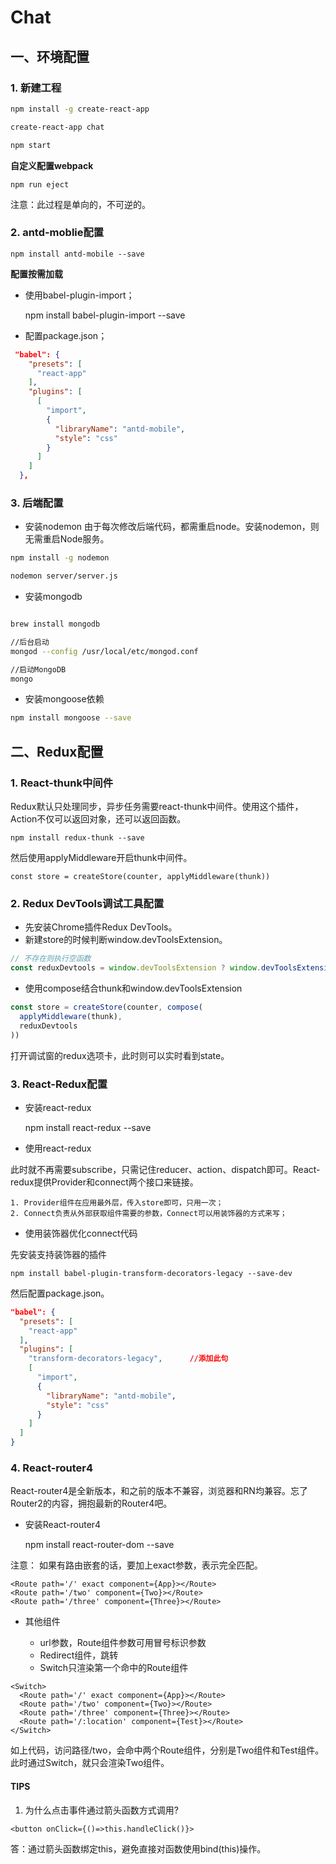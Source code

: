 
# Chat



## 一、环境配置

### 1. 新建工程

```bash
npm install -g create-react-app

create-react-app chat

npm start
```

**自定义配置webpack**

    npm run eject

注意：此过程是单向的，不可逆的。

### 2. antd-moblie配置

    npm install antd-mobile --save


**配置按需加载**

+ 使用babel-plugin-import；

    npm install babel-plugin-import --save

+ 配置package.json；

```json
 "babel": {
    "presets": [
      "react-app"
    ],
    "plugins": [
      [
        "import",
        {
          "libraryName": "antd-mobile",
          "style": "css"
        }
      ]
    ]
  },
```

### 3. 后端配置

+ 安装nodemon
由于每次修改后端代码，都需重启node。安装nodemon，则无需重启Node服务。

```bash
npm install -g nodemon

nodemon server/server.js
```

+ 安装mongodb

```bash

brew install mongodb

//后台启动
mongod --config /usr/local/etc/mongod.conf

//启动MongoDB
mongo
```

+ 安装mongoose依赖

```bash
npm install mongoose --save
```

## 二、Redux配置

### 1. React-thunk中间件

Redux默认只处理同步，异步任务需要react-thunk中间件。使用这个插件，Action不仅可以返回对象，还可以返回函数。

    npm install redux-thunk --save

然后使用applyMiddleware开启thunk中间件。

    const store = createStore(counter, applyMiddleware(thunk))

### 2. Redux DevTools调试工具配置

+ 先安装Chrome插件Redux DevTools。
+ 新建store的时候判断window.devToolsExtension。

```js
// 不存在则执行空函数
const reduxDevtools = window.devToolsExtension ? window.devToolsExtension() : () => { }
```
+ 使用compose结合thunk和window.devToolsExtension

```js
const store = createStore(counter, compose(
  applyMiddleware(thunk),
  reduxDevtools
))
```

打开调试窗的redux选项卡，此时则可以实时看到state。

### 3. React-Redux配置

+ 安装react-redux

    npm install react-redux --save

+ 使用react-redux

此时就不再需要subscribe，只需记住reducer、action、dispatch即可。React-redux提供Provider和connect两个接口来链接。

    1. Provider组件在应用最外层，传入store即可，只用一次；
    2. Connect负责从外部获取组件需要的参数，Connect可以用装饰器的方式来写；

+ 使用装饰器优化connect代码

先安装支持装饰器的插件

    npm install babel-plugin-transform-decorators-legacy --save-dev

然后配置package.json。
```json
"babel": {
  "presets": [
    "react-app"
  ],
  "plugins": [
    "transform-decorators-legacy",      //添加此句
    [
      "import",
      {
        "libraryName": "antd-mobile",
        "style": "css"
      }
    ]
  ]
}
```
### 4. React-router4

React-router4是全新版本，和之前的版本不兼容，浏览器和RN均兼容。忘了Router2的内容，拥抱最新的Router4吧。

+ 安装React-router4

    npm install react-router-dom --save

注意： 如果有路由嵌套的话，要加上exact参数，表示完全匹配。


```JS
<Route path='/' exact component={App}></Route>
<Route path='/two' component={Two}></Route>
<Route path='/three' component={Three}></Route>
```

+ 其他组件

  + url参数，Route组件参数可用冒号标识参数
  + Redirect组件，跳转
  + Switch只渲染第一个命中的Route组件

```JS
<Switch>
  <Route path='/' exact component={App}></Route>
  <Route path='/two' component={Two}></Route>
  <Route path='/three' component={Three}></Route>
  <Route path='/:location' component={Test}></Route>
</Switch>
```

如上代码，访问路径/two，会命中两个Route组件，分别是Two组件和Test组件。此时通过Switch，就只会渲染Two组件。

#### TIPS

1. 为什么点击事件通过箭头函数方式调用?

```JS
<button onClick={()=>this.handleClick()}>
```

答：通过箭头函数绑定this，避免直接对函数使用bind(this)操作。

